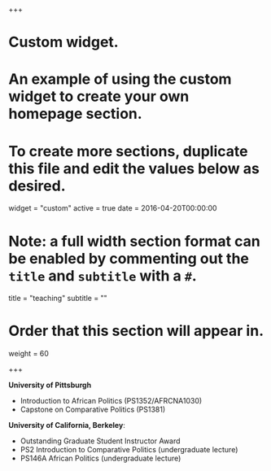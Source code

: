 +++
# Custom widget.
# An example of using the custom widget to create your own homepage section.
# To create more sections, duplicate this file and edit the values below as desired.
widget = "custom"
active = true
date = 2016-04-20T00:00:00

# Note: a full width section format can be enabled by commenting out the `title` and `subtitle` with a `#`.
title = "teaching"
subtitle = ""

# Order that this section will appear in.
weight = 60

+++

**University of Pittsburgh**

- Introduction to African Politics (PS1352/AFRCNA1030)
- Capstone on Comparative Politics (PS1381)

**University of California, Berkeley**:

- Outstanding Graduate Student Instructor Award
- PS2 Introduction to Comparative Politics (undergraduate lecture) 
- PS146A African Politics (undergraduate lecture) 